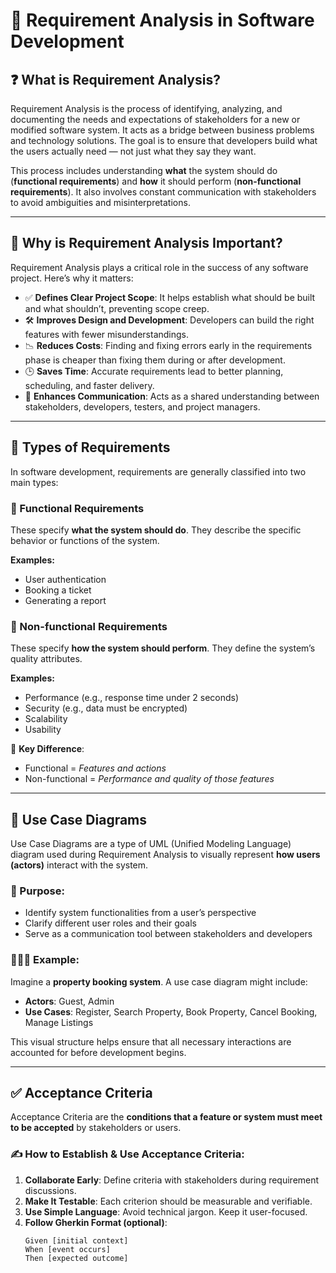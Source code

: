 # 📌 Requirement Analysis in Software Development

## ❓ What is Requirement Analysis?

Requirement Analysis is the process of identifying, analyzing, and documenting the needs and expectations of stakeholders for a new or modified software system. It acts as a bridge between business problems and technology solutions. The goal is to ensure that developers build what the users actually need — not just what they say they want.

This process includes understanding **what** the system should do (**functional requirements**) and **how** it should perform (**non-functional requirements**). It also involves constant communication with stakeholders to avoid ambiguities and misinterpretations.

---

## 🧠 Why is Requirement Analysis Important?

Requirement Analysis plays a critical role in the success of any software project. Here’s why it matters:

- ✅ **Defines Clear Project Scope**: It helps establish what should be built and what shouldn’t, preventing scope creep.
- 🛠️ **Improves Design and Development**: Developers can build the right features with fewer misunderstandings.
- 📉 **Reduces Costs**: Finding and fixing errors early in the requirements phase is cheaper than fixing them during or after development.
- 🕒 **Saves Time**: Accurate requirements lead to better planning, scheduling, and faster delivery.
- 📡 **Enhances Communication**: Acts as a shared understanding between stakeholders, developers, testers, and project managers.

---

## 📂 Types of Requirements

In software development, requirements are generally classified into two main types:

### 🔹 Functional Requirements

These specify **what the system should do**. They describe the specific behavior or functions of the system.

**Examples:**
- User authentication
- Booking a ticket
- Generating a report

### 🔸 Non-functional Requirements

These specify **how the system should perform**. They define the system’s quality attributes.

**Examples:**
- Performance (e.g., response time under 2 seconds)
- Security (e.g., data must be encrypted)
- Scalability
- Usability

🔄 **Key Difference**:  
- Functional = *Features and actions*
- Non-functional = *Performance and quality of those features*

---

## 🧾 Use Case Diagrams

Use Case Diagrams are a type of UML (Unified Modeling Language) diagram used during Requirement Analysis to visually represent **how users (actors)** interact with the system.

### 🎯 Purpose:

- Identify system functionalities from a user’s perspective
- Clarify different user roles and their goals
- Serve as a communication tool between stakeholders and developers

### 🧑‍🤝‍🧑 Example:
Imagine a **property booking system**. A use case diagram might include:
- **Actors**: Guest, Admin
- **Use Cases**: Register, Search Property, Book Property, Cancel Booking, Manage Listings

This visual structure helps ensure that all necessary interactions are accounted for before development begins.

---

## ✅ Acceptance Criteria

Acceptance Criteria are the **conditions that a feature or system must meet to be accepted** by stakeholders or users.

### ✍️ How to Establish & Use Acceptance Criteria:

1. **Collaborate Early**: Define criteria with stakeholders during requirement discussions.
2. **Make It Testable**: Each criterion should be measurable and verifiable.
3. **Use Simple Language**: Avoid technical jargon. Keep it user-focused.
4. **Follow Gherkin Format (optional)**:
   ```gherkin
   Given [initial context]
   When [event occurs]
   Then [expected outcome]

